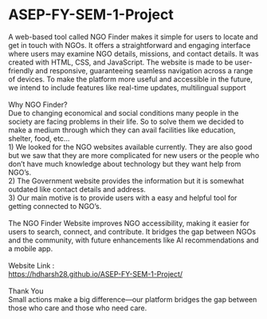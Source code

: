 # ASEP-FY-SEM-1-Project
A web-based tool called NGO Finder makes it simple for users to locate and get in touch with NGOs. It offers a straightforward and engaging interface where users may examine NGO details, missions, and contact details. It was created with HTML, CSS, and JavaScript. The website is made to be user-friendly and responsive, guaranteeing seamless navigation across a range of devices. To make the platform more useful and accessible in the future, we intend to include features like real-time updates, multilingual support
<br>
<br>
Why NGO Finder?
<br>
Due to changing economical and social conditions many people in the society are facing problems in their life. So to solve them we decided to make a medium through which they can avail facilities like education, shelter, food, etc…
<br>
      1)	We looked for the NGO websites available currently. They are also good but we saw that they are more complicated for new users or the people who don’t have much knowledge about technology but they want help from NGO’s.
<br>
      2)	The Government website provides the information but it is somewhat outdated like contact details and address.
<br>
      3)	Our main motive is to provide users with a easy and helpful tool for getting connected to NGO’s.
<br>
<br>
The NGO Finder Website improves NGO accessibility, making it easier for users to search, connect, and contribute. It bridges the gap between NGOs and the community, with future enhancements like AI recommendations and a mobile app.
<br>
<br>
Website Link :
<br>
https://hdharsh28.github.io/ASEP-FY-SEM-1-Project/
<br>
<br>
Thank You
<br>
Small actions make a big difference—our platform bridges the gap between those who care and those who need care.
